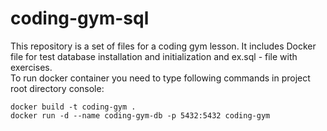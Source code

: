 # coding-gym-sql
This repository is a set of files for a coding gym lesson. It includes Docker file for test database installation and initialization and ex.sql - file with exercises.
</br>
To run docker container you need to type following commands in project root directory console:
```
docker build -t coding-gym .
docker run -d --name coding-gym-db -p 5432:5432 coding-gym
```
